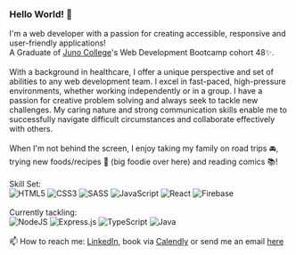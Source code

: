 ### Hello World! 👋

I'm a web developer with a passion for creating accessible, responsive and user-friendly applications! 
<br>
A Graduate of [Juno College](https://junocollege.com/)'s Web Development Bootcamp cohort 48✨. 
<br></br>
With a background in healthcare, I offer a unique perspective and set of abilities to any web development team. I excel in fast-paced, high-pressure environments, whether working independently or in a group. I have a passion for creative problem solving and always seek to tackle new challenges. My caring nature and strong communication skills enable me to successfully navigate difficult circumstances and collaborate effectively with others.
<br></br>
When I'm not behind the screen, I enjoy taking my family on road trips 🚘, trying new foods/recipes 🍱 (big foodie over here) and reading comics 📚!
<br></br>
Skill Set: 
<br>
![HTML5](https://img.shields.io/badge/html5-%23E34F26.svg?style=for-the-badge&logo=html5&logoColor=white) ![CSS3](https://img.shields.io/badge/css3-%231572B6.svg?style=for-the-badge&logo=css3&logoColor=white) ![SASS](https://img.shields.io/badge/SASS-hotpink.svg?style=for-the-badge&logo=SASS&logoColor=white) ![JavaScript](https://img.shields.io/badge/javascript-%23323330.svg?style=for-the-badge&logo=javascript&logoColor=%23F7DF1E) ![React](https://img.shields.io/badge/react-%2320232a.svg?style=for-the-badge&logo=react&logoColor=%2361DAFB) ![Firebase](https://img.shields.io/badge/Firebase-039BE5?style=for-the-badge&logo=Firebase&logoColor=white)
<br></br>
Currently tackling:
<br>
![NodeJS](https://img.shields.io/badge/node.js-6DA55F?style=for-the-badge&logo=node.js&logoColor=white) ![Express.js](https://img.shields.io/badge/express.js-%23404d59.svg?style=for-the-badge&logo=express&logoColor=%2361DAFB) ![TypeScript](https://img.shields.io/badge/typescript-%23007ACC.svg?style=for-the-badge&logo=typescript&logoColor=white) ![Java](https://img.shields.io/badge/java-%23ED8B00.svg?style=for-the-badge&logo=openjdk&logoColor=white)
<br></br>
📫 How to reach me: [LinkedIn](https://www.linkedin.com/in/kyle-kh-lau/), book via [Calendly](https://calendly.com/kylelaudev) or send me an email [here](https://kylelau.dev/#contact)
